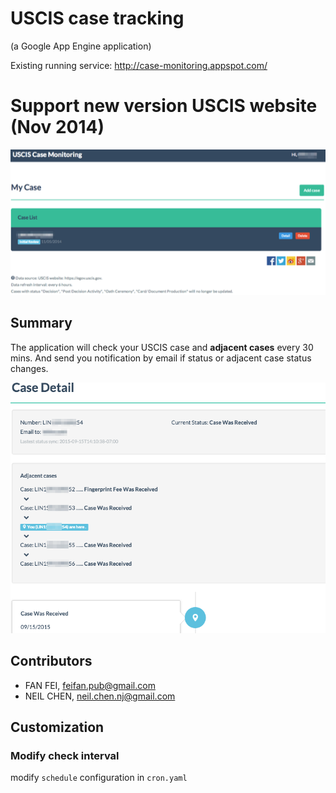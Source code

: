 # USCIS case tracking
(a Google App Engine application)

Existing running service: <http://case-monitoring.appspot.com/>

# Support new version USCIS website (Nov 2014)


![screenshot](screenshot.png)


## Summary
The application will check your USCIS case and **adjacent cases** every 30 mins. And send you notification by email if status or adjacent case status changes.

![screenshot_adjacent_case](screenshot_adjacent_case.png)

## Contributors
* FAN FEI, feifan.pub@gmail.com
* NEIL CHEN, neil.chen.nj@gmail.com


## Customization
### Modify check interval
modify `schedule` configuration in `cron.yaml` 


